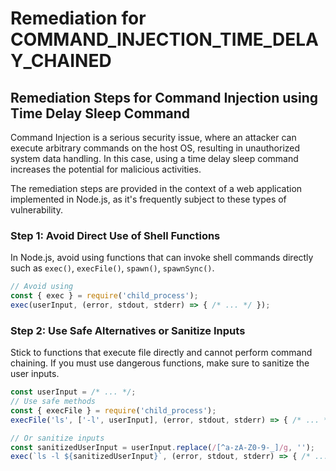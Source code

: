 # Remediation for COMMAND_INJECTION_TIME_DELAY_CHAINED

## Remediation Steps for Command Injection using Time Delay Sleep Command

Command Injection is a serious security issue, where an attacker can execute arbitrary commands on the host OS, resulting in unauthorized system data handling. In this case, using a time delay sleep command increases the potential for malicious activities. 

The remediation steps are provided in the context of a web application implemented in Node.js, as it's frequently subject to these types of vulnerability.

### Step 1: Avoid Direct Use of Shell Functions 
In Node.js, avoid using functions that can invoke shell commands directly such as `exec()`, `execFile()`, `spawn()`, `spawnSync()`.
```javascript
// Avoid using
const { exec } = require('child_process');
exec(userInput, (error, stdout, stderr) => { /* ... */ });
```

### Step 2: Use Safe Alternatives or Sanitize Inputs
Stick to functions that execute file directly and cannot perform command chaining.
If you must use dangerous functions, make sure to sanitize the user inputs.

```javascript
const userInput = /* ... */;
// Use safe methods
const { execFile } = require('child_process');
execFile('ls', ['-l', userInput], (error, stdout, stderr) => { /* ... */ });

// Or sanitize inputs
const sanitizedUserInput = userInput.replace(/[^a-zA-Z0-9-_]/g, '');
exec(`ls -l ${sanitizedUserInput}`, (error, stdout, stderr) => { /* ... */ });
```